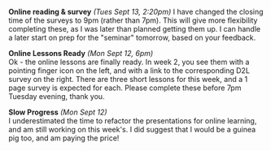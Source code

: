 **Online reading & survey** *(Tues Sept 13, 2:20pm)*
I have changed the closing time of the surveys to 9pm (rather than 7pm).
This will give more flexibility completing these, as I was later than
planned getting them up. I can handle a later start on prep for the
"seminar" tomorrow, based on your feedback.

**Online Lessons Ready** *(Mon Sept 12, 6pm)*  
Ok - the online lessons are finally ready. In week 2, you see them with a pointing finger
icon on the left, and with a link to the corresponding D2L survey on the right.
There are three short lessons for this week, and a 1 page survey is expected for each.
Please complete these before 7pm Tuesday evening, thank you.

**Slow Progress** *(Mon Sept 12)*  
I underestimated the time to refactor the presentations for online learning,
and am still working on this week's.
I did suggest that I would be a guinea pig too, and am paying the price!
